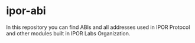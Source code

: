 # ipor-abi

In this repository you can find ABIs and all addresses used in IPOR Protocol and other modules built in IPOR Labs Organization.
